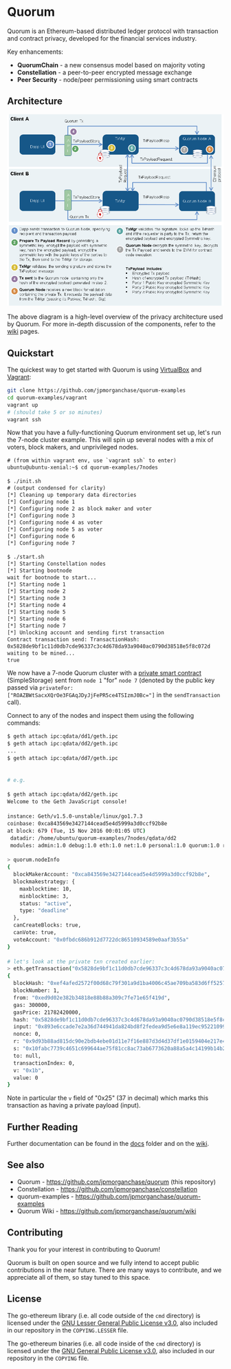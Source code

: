 # Quorum

Quorum is an Ethereum-based distributed ledger protocol with transaction and contract privacy, developed for the financial services industry.

Key enhancements:

* __QuorumChain__ - a new consensus model based on majority voting
* __Constellation__ - a peer-to-peer encrypted message exchange
* __Peer Security__ - node/peer permissioning using smart contracts

## Architecture

![Quorum privacy architecture](docs/img/architecture.png)

The above diagram is a high-level overview of the privacy architecture used by Quorum. For more in-depth discussion of the components, refer to the [wiki](https://github.com/jpmorganchase/quorum/wiki/) pages.

## Quickstart

The quickest way to get started with Quorum is using [VirtualBox](https://www.virtualbox.org/wiki/Downloads) and [Vagrant](https://www.vagrantup.com/downloads.html):

```sh
git clone https://github.com/jpmorganchase/quorum-examples
cd quorum-examples/vagrant
vagrant up
# (should take 5 or so minutes)
vagrant ssh
```

Now that you have a fully-functioning Quorum environment set up, let's run the 7-node cluster example. This will spin up several nodes with a mix of voters, block makers, and unprivileged nodes.

```
# (from within vagrant env, use `vagrant ssh` to enter)
ubuntu@ubuntu-xenial:~$ cd quorum-examples/7nodes

$ ./init.sh
# (output condensed for clarity)
[*] Cleaning up temporary data directories
[*] Configuring node 1
[*] Configuring node 2 as block maker and voter
[*] Configuring node 3
[*] Configuring node 4 as voter
[*] Configuring node 5 as voter
[*] Configuring node 6
[*] Configuring node 7

$ ./start.sh
[*] Starting Constellation nodes
[*] Starting bootnode
wait for bootnode to start...
[*] Starting node 1
[*] Starting node 2
[*] Starting node 3
[*] Starting node 4
[*] Starting node 5
[*] Starting node 6
[*] Starting node 7
[*] Unlocking account and sending first transaction
Contract transaction send: TransactionHash: 0x5828de9bf1c11d0db7cde96337c3c4d678da93a9040ac0790d38518e5f8c072d waiting to be mined...
true
```

We now have a 7-node Quorum cluster with a [private smart contract](https://github.com/jpmorganchase/quorum-examples/blob/master/7nodes/script1.js) (SimpleStorage) sent from `node 1` "for" `node 7` (denoted by the public key passed via `privateFor: ["ROAZBWtSacxXQrOe3FGAqJDyJjFePR5ce4TSIzmJ0Bc="]` in the `sendTransaction` call).

Connect to any of the nodes and inspect them using the following commands:

```sh
$ geth attach ipc:qdata/dd1/geth.ipc
$ geth attach ipc:qdata/dd2/geth.ipc
...
$ geth attach ipc:qdata/dd7/geth.ipc


# e.g.

$ geth attach ipc:qdata/dd2/geth.ipc
Welcome to the Geth JavaScript console!

instance: Geth/v1.5.0-unstable/linux/go1.7.3
coinbase: 0xca843569e3427144cead5e4d5999a3d0ccf92b8e
at block: 679 (Tue, 15 Nov 2016 00:01:05 UTC)
 datadir: /home/ubuntu/quorum-examples/7nodes/qdata/dd2
 modules: admin:1.0 debug:1.0 eth:1.0 net:1.0 personal:1.0 quorum:1.0 rpc:1.0 txpool:1.0 web3:1.0

> quorum.nodeInfo
{
  blockMakerAccount: "0xca843569e3427144cead5e4d5999a3d0ccf92b8e",
  blockmakestrategy: {
    maxblocktime: 10,
    minblocktime: 3,
    status: "active",
    type: "deadline"
  },
  canCreateBlocks: true,
  canVote: true,
  voteAccount: "0x0fbdc686b912d7722dc86510934589e0aaf3b55a"
}

# let's look at the private txn created earlier:
> eth.getTransaction("0x5828de9bf1c11d0db7cde96337c3c4d678da93a9040ac0790d38518e5f8c072d")
{
  blockHash: "0xef4afed2572f00d68c79f301a9d1ba4006c45ae709ba583d6ff525779a382548",
  blockNumber: 1,
  from: "0xed9d02e382b34818e88b88a309c7fe71e65f419d",
  gas: 300000,
  gasPrice: 21782420000,
  hash: "0x5828de9bf1c11d0db7cde96337c3c4d678da93a9040ac0790d38518e5f8c072d",
  input: "0x893e6ccade7e2a36d744941da824bd8f2fedea9d5e6e8a119ec95221099545bc96c229a431ef8386ee5316e1e71f7aeed3b1e2f0f76f3ba3dd5319398b5a5f7a",
  nonce: 0,
  r: "0x9d93b88ad815dc90e2bdb4ebe01d11e7f16e887d3d4d37df1e0159404e217e4b",
  s: "0x10fabc7739c4651c699644ae75f81cc8ac73ab6773620a88a5a4c14199b14b24",
  to: null,
  transactionIndex: 0,
  v: "0x1b",
  value: 0
}
```

Note in particular the `v` field of "0x25" (37 in decimal) which marks this transaction as having a private payload (input).

## Further Reading

Further documentation can be found in the [docs](docs/) folder and on the [wiki](https://github.com/jpmorganchase/quorum/wiki/).

## See also

* Quorum - https://github.com/jpmorganchase/quorum (this repository)
* Constellation - https://github.com/jpmorganchase/constellation
* quorum-examples - https://github.com/jpmorganchase/quorum-examples
* Quorum Wiki - https://github.com/jpmorganchase/quorum/wiki

## Contributing

Thank you for your interest in contributing to Quorum!

Quorum is built on open source and we fully intend to accept public contributions in the near future. There are many ways to contribute, and we appreciate all of them, so stay tuned to this space.

## License

The go-ethereum library (i.e. all code outside of the `cmd` directory) is licensed under the
[GNU Lesser General Public License v3.0](https://www.gnu.org/licenses/lgpl-3.0.en.html), also
included in our repository in the `COPYING.LESSER` file.

The go-ethereum binaries (i.e. all code inside of the `cmd` directory) is licensed under the
[GNU General Public License v3.0](https://www.gnu.org/licenses/gpl-3.0.en.html), also included
in our repository in the `COPYING` file.
